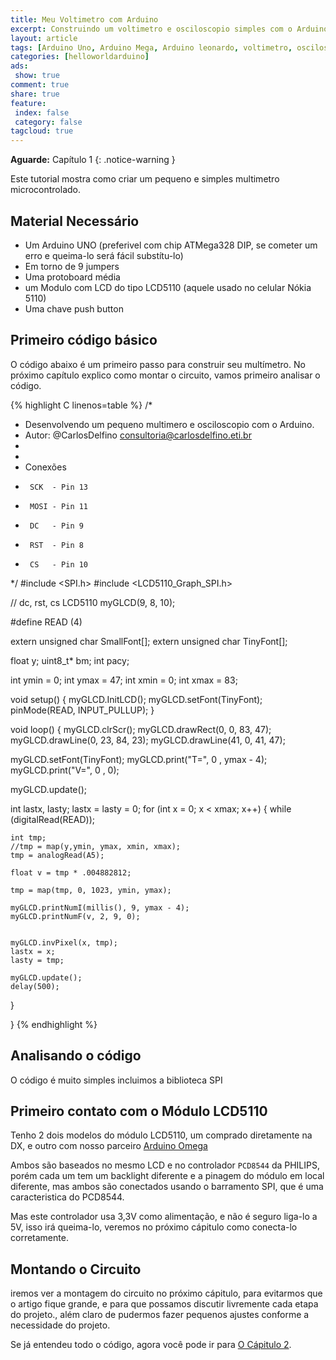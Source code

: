 ```yaml
---
title: Meu Voltimetro com Arduino
excerpt: Construindo um voltimetro e osciloscopio simples com o Arduino.
layout: article
tags: [Arduino Uno, Arduino Mega, Arduino leonardo, voltimetro, osciloscopio, Nokia5110, Nokia, 5110, LCD, SPI, Conversão Anlógica Digital, Anlógica]
categories: [helloworldarduino]
ads:
 show: true
comment: true
share: true 
feature:
 index: false
 category: false
tagcloud: true
---
```


**Aguarde:** Capítulo 1
{: .notice-warning }

Este tutorial mostra como criar um pequeno e simples multimetro microcontrolado.

## Material Necessário

 * Um Arduino UNO (preferivel com chip  ATMega328 DIP, se cometer um erro e queima-lo será fácil substítu-lo)
 * Em torno de 9 jumpers
 * Uma protoboard média
 * um Modulo com LCD do tipo LCD5110 (aquele usado no celular Nókia 5110)
 * Uma chave push button

## Primeiro código básico

O código abaixo é um primeiro passo para construir seu multímetro.
No próximo capítulo explico como montar o circuito, vamos primeiro analisar
 o código.

{% highlight C linenos=table %}
/*
 * Desenvolvendo um pequeno multimero e osciloscopio com o Arduino.
 * Autor: @CarlosDelfino <consultoria@carlosdelfino.eti.br>
 * 
 * 
 * Conexões
 *      SCK  - Pin 13
 *      MOSI - Pin 11
 *      DC   - Pin 9
 *      RST  - Pin 8
 *      CS   - Pin 10
 */
#include <SPI.h>
#include <LCD5110_Graph_SPI.h>

// dc, rst, cs
LCD5110 myGLCD(9, 8, 10);

#define READ (4)

extern unsigned char SmallFont[];
extern unsigned char TinyFont[];

float y;
uint8_t* bm;
int pacy;


int ymin = 0;
int ymax = 47;
int xmin = 0;
int xmax = 83;

void setup()
{
  myGLCD.InitLCD();
  myGLCD.setFont(TinyFont);
  pinMode(READ, INPUT_PULLUP);
}

void loop()
{
  myGLCD.clrScr();
  myGLCD.drawRect(0, 0, 83, 47);
  myGLCD.drawLine(0, 23, 84, 23);
  myGLCD.drawLine(41, 0, 41, 47);


  myGLCD.setFont(TinyFont);
  myGLCD.print("T=", 0 , ymax - 4);
  myGLCD.print("V=", 0 , 0);

  myGLCD.update();

  int lastx, lasty;
  lastx = lasty = 0;
  for (int x = 0; x < xmax; x++)
  {
    while (digitalRead(READ));

    int tmp;
    //tmp = map(y,ymin, ymax, xmin, xmax);
    tmp = analogRead(A5);

    float v = tmp * .004882812;

    tmp = map(tmp, 0, 1023, ymin, ymax);

    myGLCD.printNumI(millis(), 9, ymax - 4);
    myGLCD.printNumF(v, 2, 9, 0);


    myGLCD.invPixel(x, tmp);
    lastx = x;
    lasty = tmp;

    myGLCD.update();
    delay(500);
  } 

}
{% endhighlight %}

## Analisando o código

O código é muito simples incluimos a biblioteca SPI

## Primeiro contato com o Módulo LCD5110

Tenho 2 dois modelos do módulo LCD5110, um comprado diretamente na DX, e outro
com nosso parceiro [Arduino Omega](http://arduinomega.com.br/index.php?route=product/product&product_id=60&search=5110)

Ambos são baseados no mesmo LCD e no controlador `PCD8544` da PHILIPS, porém 
cada um tem um backlight diferente e a pinagem do módulo em local diferente,
mas ambos são conectados usando o barramento SPI, que é uma caracteristica do PCD8544.

Mas este controlador usa 3,3V como alimentação, e não é seguro liga-lo a 5V,
isso irá queima-lo, veremos no próximo cápitulo como conecta-lo corretamente.

## Montando o Circuito

iremos ver a montagem do circuito no próximo cápitulo, para evitarmos que o artigo fique 
grande, e para que possamos discutir livremente cada etapa do projeto., além claro
de pudermos fazer pequenos ajustes conforme a necessidade do projeto.

Se já entendeu todo o código, agora você pode ir para [O Cápitulo 2](2014-11-17-Meu_Voltmetro_Com_Arduino_LCD5110_CAP_2.md). 

 